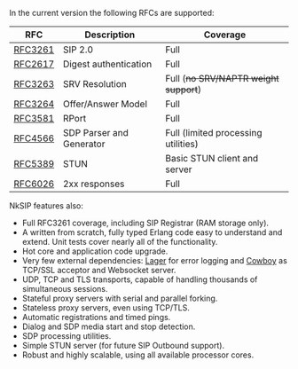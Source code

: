 In the current version the following RFCs are supported:

RFC|Description|Coverage
---|---|---
[RFC3261](http://tools.ietf.org/html/rfc3261)|SIP 2.0|Full
[RFC2617](http://tools.ietf.org/html/rfc2617)|Digest authentication|Full
[RFC3263](http://tools.ietf.org/html/rfc3263)|SRV Resolution|Full (~~no SRV/NAPTR weight support~~)
[RFC3264](http://tools.ietf.org/html/rfc3264)|Offer/Answer Model|Full
[RFC3581](http://tools.ietf.org/html/rfc3581)|RPort|Full
[RFC4566](http://tools.ietf.org/html/rfc4566)|SDP Parser and Generator|Full (limited processing utilities)
[RFC5389](http://tools.ietf.org/html/rfc5389)|STUN|Basic STUN client and server
[RFC6026]([http://tools.ietf.org/html/rfc6026)|2xx responses|Full


NkSIP features also:
 * Full RFC3261 coverage, including SIP Registrar (RAM storage only).
 * A written from scratch, fully typed Erlang code easy to understand and extend. Unit tests cover nearly all of the functionality.
 * Hot core and application code upgrade.
 * Very few external dependencies: [Lager](https://github.com/basho/lager) for error logging and [Cowboy](http://ninenines.eu") as TCP/SSL acceptor and Websocket server.
 * UDP, TCP and TLS transports, capable of handling thousands of simultaneous sessions.
 * Stateful proxy servers with serial and parallel forking.
 * Stateless proxy servers, even using TCP/TLS.
 * Automatic registrations and timed pings.
 * Dialog and SDP media start and stop detection.
 * SDP processing utilities.
 * Simple STUN server (for future SIP Outbound support).
 * Robust and highly scalable, using all available processor cores.

